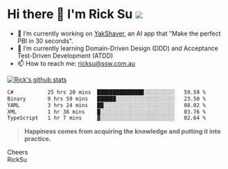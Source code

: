 # Hi there 👋 I'm Rick Su ![](https://komarev.com/ghpvc/?username=ricksu978)
<!--
**ricksu978/ricksu978** is a ✨ _special_ ✨ repository because its `README.md` (this file) appears on your GitHub profile.

Here are some ideas to get you started:
-->
- 🔭 I’m currently working on [YakShaver](https://yakshaver.ai/), an AI app that "Make the perfect PBI in 30 seconds".
- 🌱 I’m currently learning Domain-Driven Design (DDD) and Acceptance Test-Driven Development (ATDD)
- 📫 How to reach me: ricksu@ssw.com.au
<!--
- 👯 I’m looking to collaborate on ...
- 🤔 I’m looking for help with ...
- 💬 Ask me about ...
-->
<!--
- 😄 Pronouns: ...
- ⚡ Fun fact: ...
-->
[![Rick's github stats](https://github-readme-stats.vercel.app/api?username=ricksu978&theme=dark)](https://github.com/ricksu978/ricksu978)

<!--START_SECTION:waka-->

```txt
C#           25 hrs 20 mins  ███████████████░░░░░░░░░░   59.59 %
Binary       9 hrs 59 mins   ██████░░░░░░░░░░░░░░░░░░░   23.50 %
YAML         3 hrs 24 mins   ██░░░░░░░░░░░░░░░░░░░░░░░   08.02 %
XML          1 hr 36 mins    █░░░░░░░░░░░░░░░░░░░░░░░░   03.76 %
TypeScript   1 hr 7 mins     ▓░░░░░░░░░░░░░░░░░░░░░░░░   02.64 %
```

<!--END_SECTION:waka-->

> **Happiness comes from acquiring the knowledge and putting it into practice.**

Cheers  
RickSu 
